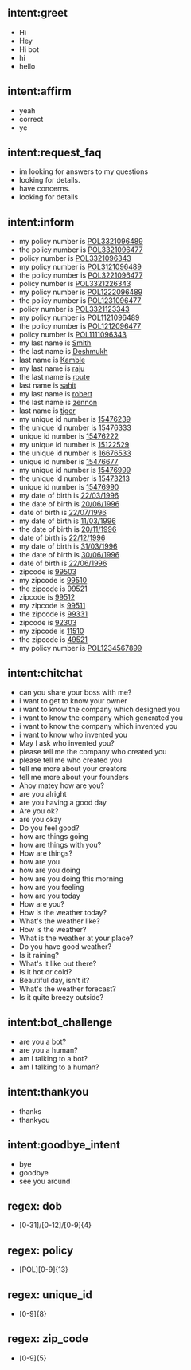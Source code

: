 ## intent:greet
- Hi
- Hey
- Hi bot
- hi
- hello

## intent:affirm
- yeah
- correct
- ye

## intent:request_faq
- im looking for answers to my questions
- looking for details.
- have concerns.
- looking for details

## intent:inform
- my policy number is [POL3321096489](policy)
- the policy number is [POL3321096477](policy)
- policy number is [POL3321096343](policy)
- my policy number is [POL3121096489](policy)
- the policy number is [POL3221096477](policy)
- policy number is [POL3321226343](policy)
- my policy number is [POL1222096489](policy)
- the policy number is [POL1231096477](policy)
- policy number is [POL3321123343](policy)
- my policy number is [POL1121096489](policy)
- the policy number is [POL1212096477](policy)
- policy number is [POL1111096343](policy)
- my last name is [Smith](last_name)
- the last name is [Deshmukh](last_name)
- last name is [Kamble](last_name)
- my last name is [raju](last_name)
- the last name is [route](last_name)
- last name is [sahit](last_name)
- my last name is [robert](last_name)
- the last name is [zennon](last_name)
- last name is [tiger](last_name)
- my unique id number is [15476239](unique_id)
- the unique id number is [15476333](unique_id)
- unique id number is [15476222](unique_id)
- my unique id number is [15122529](unique_id)
- the unique id number is [16676533](unique_id)
- unique id number is [15476677](unique_id)
- my unique id number is [15476999](unique_id)
- the unique id number is [15473213](unique_id)
- unique id number is [15476990](unique_id)
- my date of birth is [22/03/1996](dob)
- the date of birth is [20/06/1996](dob)
- date of birth is [22/07/1996](dob)
- my date of birth is [11/03/1996](dob)
- the date of birth is [20/11/1996](dob)
- date of birth is [22/12/1996](dob)
- my date of birth is [31/03/1996](dob)
- the date of birth is [30/06/1996](dob)
- date of birth is [22/06/1996](dob)
- zipcode is [99503](zip_code)
- my zipcode is [99510](zip_code)
- the zipcode is [99521](zip_code)
- zipcode is [99512](zip_code)
- my zipcode is [99511](zip_code)
- the zipcode is [99331](zip_code)
- zipcode is [92303](zip_code)
- my zipcode is [11510](zip_code)
- the zipcode is [49521](zip_code)
- my policy number is [POL1234567899](policy)

## intent:chitchat
- can you share your boss with me?
- i want to get to know your owner
- i want to know the company which designed you
- i want to know the company which generated you
- i want to know the company which invented you
- i want to know who invented you
- May I ask who invented you?
- please tell me the company who created you
- please tell me who created you
- tell me more about your creators
- tell me more about your founders
- Ahoy matey how are you?
- are you alright
- are you having a good day
- Are you ok?
- are you okay
- Do you feel good?
- how are things going
- how are things with you?
- How are things?
- how are you
- how are you doing
- how are you doing this morning
- how are you feeling
- how are you today
- How are you?
- How is the weather today?
- What's the weather like?
- How is the weather?
- What is the weather at your place?
- Do you have good weather?
- Is it raining?
- What's it like out there?
- Is it hot or cold?
- Beautiful day, isn't it?
- What's the weather forecast?
- Is it quite breezy outside?

## intent:bot_challenge
- are you a bot?
- are you a human?
- am I talking to a bot?
- am I talking to a human?

## intent:thankyou
- thanks
- thankyou

## intent:goodbye_intent
- bye
- goodbye
- see you around

## regex: dob
- [0-31]/[0-12]/[0-9]{4}

## regex: policy
- [POL][0-9]{13}

## regex: unique_id
- [0-9]{8}

## regex: zip_code
- [0-9]{5}
